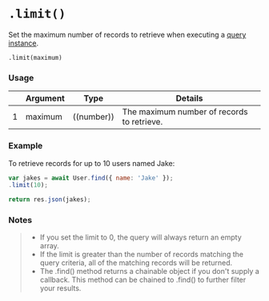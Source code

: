 # `.limit()`

Set the maximum number of records to retrieve when executing a [query instance](https://sailsjs.com/documentation/reference/waterline-orm/queries).

```usage
.limit(maximum)
```

### Usage
|   |     Argument        | Type         | Details    |
|---|:--------------------|--------------|------------|
| 1 |  maximum            |  ((number))  | The maximum number of records to retrieve. |

### Example

To retrieve records for up to 10 users named Jake:

```javascript
var jakes = await User.find({ name: 'Jake' });
.limit(10);

return res.json(jakes);
```

### Notes
> * If you set the limit to 0, the query will always return an empty array.
> * If the limit is greater than the number of records matching the query criteria, all of the matching records will be returned.
> * The .find() method returns a chainable object if you don't supply a callback.  This method can be chained to .find() to further filter your results.


<docmeta name="displayName" value=".limit()">
<docmeta name="pageType" value="method">
